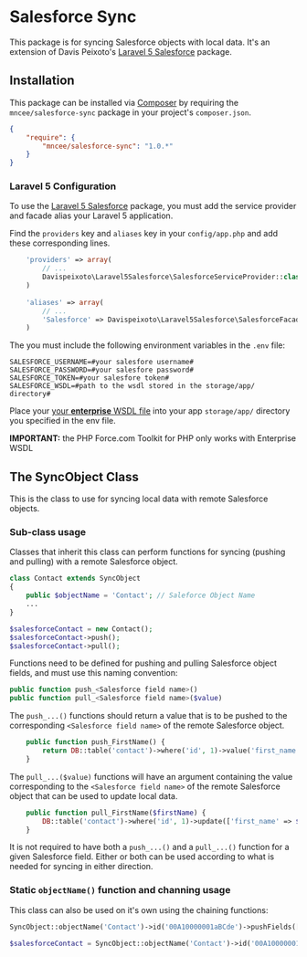 # Salesforce Sync

This package is for syncing Salesforce objects with local data. It's an extension of Davis Peixoto's [Laravel 5 Salesforce](https://github.com/davispeixoto/Laravel-5-Salesforce) package.

## Installation

This package can be installed via [Composer](http://getcomposer.org) by requiring the
`mncee/salesforce-sync` package in your project's `composer.json`.

```json
{
    "require": {
        "mncee/salesforce-sync": "1.0.*"
    }
}
```

### Laravel 5 Configuration

To use the [Laravel 5 Salesforce](https://github.com/davispeixoto/Laravel-5-Salesforce) package, you must add the service provider and facade alias your Laravel 5 application.

Find the `providers` key and `aliases` key in your `config/app.php` and add these corresponding lines.

```php
    'providers' => array(
        // ...
        Davispeixoto\Laravel5Salesforce\SalesforceServiceProvider::class,
    )
    
    'aliases' => array(
        // ...
        'Salesforce' => Davispeixoto\Laravel5Salesforce\SalesforceFacade::class,
    )
```

The you must include the following environment variables in the `.env` file:
```
SALESFORCE_USERNAME=#your salesfore username#
SALESFORCE_PASSWORD=#your salesfore password#
SALESFORCE_TOKEN=#your salesfore token#
SALESFORCE_WSDL=#path to the wsdl stored in the storage/app/ directory#
```

Place your [your **enterprise** WSDL file](https://www.salesforce.com/us/developer/docs/api/Content/sforce_api_quickstart_steps_generate_wsdl.htm) into your app `storage/app/` directory you specified in the env file.

**IMPORTANT:** the PHP Force.com Toolkit for PHP only works with Enterprise WSDL

## The SyncObject Class
This is the class to use for syncing local data with remote Salesforce objects.

### Sub-class usage
Classes that inherit this class can perform functions for syncing (pushing and pulling) with a remote Salesforce object.

```PHP
class Contact extends SyncObject
{
    public $objectName = 'Contact'; // Saleforce Object Name
    ...
}

$salesforceContact = new Contact();
$salesforceContact->push();
$salesforceContact->pull();
```

Functions need to be defined for pushing and pulling Salesforce object fields, and must use this naming convention:
```PHP
public function push_<Salesforce field name>()
public function pull_<Salesforce field name>($value)
```

The `push_...()` functions should return a value that is to be pushed to the corresponding `<Salesforce field name>` of the remote Salesforce object.
```PHP
    public function push_FirstName() {
        return DB::table('contact')->where('id', 1)->value('first_name');
    }
```

The `pull_...($value)` functions will have an argument containing the value corresponding to the `<Salesforce field name>` of the remote Salesforce object that can be used to update local data.
```PHP
    public function pull_FirstName($firstName) {
        DB::table('contact')->where('id', 1)->update(['first_name' => $firstName]);
    }
```

It is not required to have both a `push_...()` and a `pull_...()` function for a given Salesforce field. Either or both can be used according to what is needed for syncing in either direction.

### Static `objectName()` function and channing usage

This class can also be used on it's own using the chaining functions:
```PHP
SyncObject::objectName('Contact')->id('00A10000001aBCde')->pushFields(['FirstName' => 'John', 'LastName' => 'Doe'])->push();

$salesforceContact = SyncObject::objectName('Contact')->id('00A10000001aBCde')->pullFields(['FirstName', 'LastName'])->pull();
```
